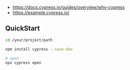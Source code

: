 
- https://docs.cypress.io/guides/overview/why-cypress
- https://example.cypress.io/

## QuickStart
```sh
cd /your/project/path

npm install cypress --save-dev

# open
npx cypress open

```